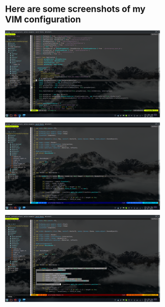 # Here are some screenshots of my VIM configuration

![](screenshots/1.png)

![](screenshots/2.png)

![](screenshots/3.png)

